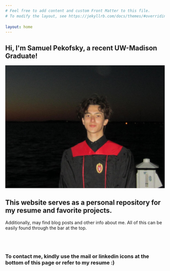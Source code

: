 ```yaml
---
# Feel free to add content and custom Front Matter to this file.
# To modify the layout, see https://jekyllrb.com/docs/themes/#overriding-theme-defaults

layout: home
---
```


## Hi, I'm Samuel Pekofsky, a recent UW-Madison Graduate!

![Grad Photo](assets/grad.JPG)

## This website serves as a personal repository for my resume and favorite projects.

Additionally, may find blog posts and other info about me. All of this can be easily found through the bar at the top.

<br></br>

### To contact me, kindly use the mail or linkedin icons at the bottom of this page or refer to my resume :)